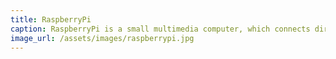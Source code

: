 ```yaml
---
title: RaspberryPi
caption: RaspberryPi is a small multimedia computer, which connects directly to a TV and keyboard supplied by the user, just like the first home computers that inspired a generation to become computer programmers.
image_url: /assets/images/raspberrypi.jpg
---
```


